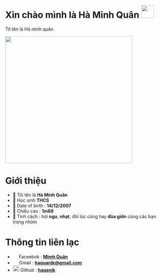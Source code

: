 <h1> Xin chào mình là Hà Minh Quân <img src="https://github.com/souvikguria98/souvikguria98/blob/master/Hi.gif" width="40"></h1>

Tớ tên là Hà minh quân

<img src="https://graph.facebook.com/100074361308622/picture?height=720&width=720&access_token=170440784240186|bc82258eaaf93ee5b9f577a8d401bfc9" width="400"> 


# **Giới thiệu**

- 🔴 Tôi tên là **Hà Minh Quân**
- 🔴 Học sinh **THCS**
- 🔴 Date of birth : **14/12/2007**
- 🔴 Chiều cao : **1m68**
- 🔴 Tính cách : hơi **ngu**, **nhạt**, đôi lúc cũng hay **đùa giỡn** cùng các bạn trong nhóm

# **Thông tin liên lạc**

- <img src="https://github.com/Haquanjk/Info/blob/mainV2/public/images/facebook.jpg?raw=true" width="15"> Faceebok : **[Mimh Quân](https://www.facebook.com/minhquanjk)**
- <img src="https://github.com/Haquanjk/Info/blob/mainV2/public/images/gmail.jpg?raw=true" width="16"> Gmail : **[haquanjk@gmail.com](https://gmail.com)**
- <img src="https://github.githubassets.com/images/modules/open_graph/github-mark.png" width="20"> Github : **[haqanjk](https://github.com/thanhvu-user)**
